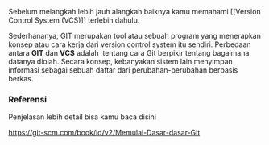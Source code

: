 Sebelum melangkah lebih jauh alangkah baiknya kamu memahami [[Version Control System (VCS)]] terlebih dahulu.

Sederhananya, GIT merupakan tool atau sebuah program yang menerapkan konsep atau cara kerja dari version control system itu sendiri. Perbedaan antara **GIT** dan **VCS** adalah  tentang cara Git berpikir tentang bagaimana datanya diolah. 
Secara konsep, kebanyakan sistem lain menyimpan informasi sebagai sebuah daftar dari perubahan-perubahan berbasis berkas.


### Referensi
Penjelasan lebih detail bisa kamu baca disini

https://git-scm.com/book/id/v2/Memulai-Dasar-dasar-Git
